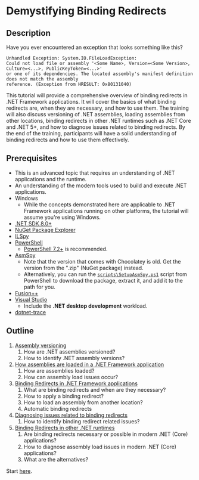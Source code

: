 # Demystifying Binding Redirects

## Description

Have you ever encountered an exception that looks something like this?

```text
Unhandled Exception: System.IO.FileLoadException:
Could not load file or assembly '<Some Name>, Version=<Some Version>, Culture=<...>, PublicKeyToken=<...>'
or one of its dependencies. The located assembly's manifest definition does not match the assembly
reference. (Exception from HRESULT: 0x80131040)
```

This tutorial will provide a comprehensive overview of binding redirects in .NET Framework applications. It will cover
the basics of what binding redirects are, when they are necessary, and how to use them. The training will also discuss
versioning of .NET assemblies, loading assemblies from other locations, binding redirects in other .NET runtimes such
as .NET Core and .NET 5+, and how to diagnose issues related to binding redirects. By the end of the training,
participants will have a solid understanding of binding redirects and how to use them effectively.

## Prerequisites

* This is an advanced topic that requires an understanding of .NET applications and the runtime.
* An understanding of the modern tools used to build and execute .NET applications.
* Windows
  * While the concepts demonstrated here are applicable to .NET Framework applications running on other platforms,
    the tutorial will assume you're using Windows.
* [.NET SDK 8.0+](https://dotnet.microsoft.com/download/dotnet/8.0)
* [NuGet Package Explorer](https://github.com/NuGetPackageExplorer/NuGetPackageExplorer)
* [ILSpy](https://github.com/icsharpcode/ILSpy)
* [PowerShell](https://learn.microsoft.com/powershell/scripting/install/installing-powershell)
  * [PowerShell 7.2+](https://github.com/PowerShell/PowerShell) is recommended.
* [AsmSpy](https://github.com/mikehadlow/AsmSpy)
  * Note that the version that comes with Chocolatey is old. Get the version from the ".zip" (NuGet package) instead.
  * Alternatively, you can run the [`scripts\SetupAsmSpy.ps1`](./scripts/SetupAsmSpy.ps1) script from PowerShell to
    download the package, extract it, and add it to the path for you.
* [Fusion++](https://github.com/awaescher/Fusion)
* [Visual Studio](https://visualstudio.com/)
  * Include the **.NET desktop development** workload.
* [dotnet-trace](https://learn.microsoft.com/dotnet/core/diagnostics/dotnet-trace)

## Outline

1. [Assembly versioning](./section1/README.md)
   1. How are .NET assemblies versioned?
   2. How to identify .NET assembly versions?
2. [How assemblies are loaded in a .NET Framework application](./section2/README.md)
   1. How are assemblies loaded?
   2. How can assembly load issues occur?
3. [Binding Redirects in .NET Framework applications](./section3/README.md)
   1. What are binding redirects and when are they necessary?
   2. How to apply a binding redirect?
   3. How to load an assembly from another location?
   4. Automatic binding redirects
4. [Diagnosing issues related to binding redirects](./section4/README.md)
   1. How to identify binding redirect related issues?
5. [Binding Redirects in other .NET runtimes](./section5/README.md)
   1. Are binding redirects necessary or possible in modern .NET (Core) applications?
   2. How to diagnose assembly load issues in modern .NET (Core) applications?
   3. What are the alternatives?

Start [here](./section1/README.md).
